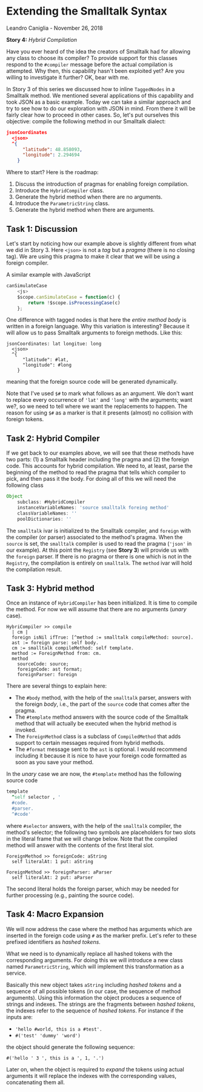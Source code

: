# Extending the Smalltalk Syntax
Leandro Caniglia - November 26, 2018

**Story 4:** *Hybrid Compilation*

Have you ever heard of the idea the creators of Smalltalk had for allowing any class to choose its compiler? To provide support for this classes respond to the `#compiler` message before the actual compilation is attempted. Why then, this capability hasn't been exploited yet? Are you willing to investigate it further? OK, bear with me.

In Story 3 of this series we discussed how to inline `TaggedNodes` in a Smalltalk method. We mentioned several applications of this capability and took JSON as a basic example. Today we can take a similar approach and try to see how to do our exploration with JSON in mind. From there it will be fairly clear how to proceed in other cases. So, let's put ourselves this objective: compile the following method in our Smalltalk dialect:
```json
jsonCoordinates
  <json>
  ^{
      "latitude": 48.858093,
      "longitude": 2.294694
    }
```

Where to start? Here is the roadmap:

1. Discuss the introduction of pragmas for enabling foreign compilation.
2. Introduce the `HybridCompiler` class.
3. Generate the hybrid method when there are no arguments.
4. Introduce the `ParametricString` class.
5. Generate the hybrid method when there are arguments.

Task 1: Discussion
--

Let's start by noticing how our example above is slightly different from what we did in Story 3. Here `<json>` is not a _tag_ but a _pragma_ (there is no closing tag). We are using this pragma to make it clear that we will be using a foreign compiler.

A similar example with JavaScript
```javascript
canSimulateCase
	<js>
	$scope.canSimulateCase = function(c) {
		return !$scope.isProcessingCase(c)
	};
```

One difference with tagged nodes is that here the _entire method body_ is written in a foreign language. Why this variation is interesting? Because it will allow us to pass Smalltalk arguments to foreign methods. Like this:
```smalltalk
jsonCoordinates: lat longitue: long
  <json>
  ^{
      "latitude": #lat,
      "longitude": #long
    }
```
meaning that the foreign source code will be generated dynamically.

Note that I've used `$#` to mark what follows as an argument. We don't want to replace every occurrence of `'lat'` and `'long'` with the arguments; want we?, so we need to tell where we want the replacements to happen. The reason for using `$#` as a marker is that it presents (almost) no collision with foreign tokens.

Task 2: Hybrid Compiler
--
If we get back to our examples above, we will see that these methods have two parts: (1) a Smalltalk header including the pragma and (2) the foreign code. This accounts for hybrid compilation. We need to, at least, parse the beginning of the method to read the pragma that tells which compiler to pick, and then pass it the body. For doing all of this we will need the following class

```javascript
Object
	subclass: #HybridCompiler
	instanceVariableNames: 'source smalltalk foreing method'
	classVariableNames: ''
	poolDictionaries: ''
```

The `smalltalk` ivar is initialized to the Smalltalk compiler, and `foreign` with the compiler (or parser) associated to the method's pragma. When the `source` is set, the `smalltalk` compiler is used to read the pragma (`'json'` in our example). At this point the `Registry` (see **Story 3**) will provide us with the `foreign` parser. If there is no pragma or there is one which is not in the `Registry`, the compilation is entirely on `smalltalk`. The `method` ivar will hold the compilation result.

Task 3: Hybrid method
--

Once an instance of `HybridCompiler` has been initialized. It is time to compile the method. For now we will assume that there are no arguments (_unary_ case).
```
HybriCompiler >> compile
  | cm |
  foreign isNil ifTrue: [^method := smalltalk compileMethod: source].
  ast := foreign parse: self body.
  cm := smalltalk compileMethod: self template.
  method := ForeignMethod from: cm.
  method
    sourceCode: source;
    foreignCode: ast format;
    foreignParser: foreign
```

There are several things to explain here:

- The `#body` method, with the help of the `smalltalk` parser, answers with the foreign _body_, i.e., the part of the `source` code that comes after the pragma.
- The `#template` method answers with the source code of the Smalltalk method that will actually be executed when the hybrid method is invoked.
- The `ForeignMethod` class is a subclass of `CompiledMethod` that adds support to certain messages required from hybrid methods.
- The `#format` message sent to the `ast` is optional. I would recommend including it because it is nice to have your foreign code formatted as soon as you save your method.

In the _unary_ case we are now, the `#template` method has the following source code
```ruby
template
  ^self selector , '
  #code.
  #parser.
  ^#code'
```
where `#selector` answers, with the help of the `smalltalk` compiler, the method's selector; the following two symbols are placeholders for two slots in the literal frame that we will change below. Note that the compiled method will answer with the contents of the first literal slot.

```
ForeignMethod >> foreignCode: aString
  self literalAt: 1 put: aString
```
```
ForeignMethod >> foreignParser: aParser
  self literalAt: 2 put: aParser
```

The second literal holds the foreign parser, which may be needed for further processing (e.g., painting the source code).

Task 4: Macro Expansion
--

We will now address the case where the method has arguments which are inserted in the foreign code using `#` as the marker prefix. Let's refer to these prefixed identifiers as _hashed tokens_.

What we need is to dynamically replace all hashed tokens with the corresponding arguments. For doing this we will introduce a new class named `ParametricString`, which will implement this transformation as a service.

Basically this new object takes `aString` including _hashed tokens_ and a sequence of all possible tokens (in our case, the sequence of method arguments). Using this information the object produces a sequence of strings and indexes. The strings are the fragments between _hashed tokens_, the indexes refer to the sequence of _hashed tokens_. For instance if the inputs are:

- `'hello #world, this is a #test'.`
- `#('test' 'dummy' 'word')`

the object should generate the following sequence:

```
#('hello ' 3 ', this is a ', 1, '.')
```

Later on, when the object is required to _expand_ the tokens using actual arguments it will replace the indexes with the corresponding values, concatenating them all.
